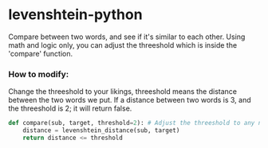 # levenshtein-python
Compare between two words, and see if it's similar to each other. Using math and logic only, you can adjust the threeshold which is inside the 'compare' function.

### How to modify:
Change the threeshold to your likings, threeshold means the distance between the two words we put. If a distance between two words is 3, and the threeshold is 2; it will return false.
```python
def compare(sub, target, threshold=2): # Adjust the threeshold to any number you want
    distance = levenshtein_distance(sub, target)
    return distance <= threshold
```
